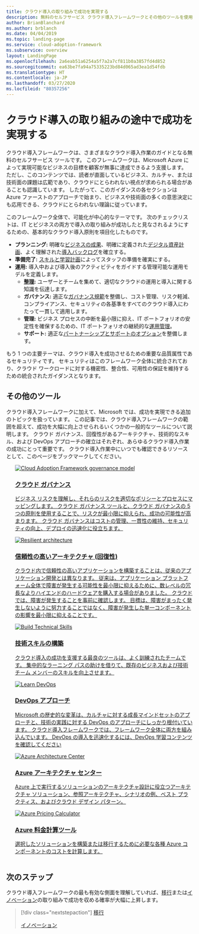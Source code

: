 ```yaml
---
title: クラウド導入の取り組みで成功を実現する
description: 無料のセルフサービス クラウド導入フレームワークとその他のツールを使用して、お客様の成功を実現するクラウド導入の意思決定に役立てることができます。
author: BrianBlanchard
ms.author: brblanch
ms.date: 04/04/2019
ms.topic: landing-page
ms.service: cloud-adoption-framework
ms.subservice: overview
layout: LandingPage
ms.openlocfilehash: 2a6eab51a6254a5f7a2a7cf811b0a3857fd4d852
ms.sourcegitcommit: ea63be7fa94a75335223bd84d065ad3ea1d54fdb
ms.translationtype: HT
ms.contentlocale: ja-JP
ms.lasthandoff: 03/27/2020
ms.locfileid: "80357256"
---
```

# <a name="enable-success-during-a-cloud-adoption-journey"></a>クラウド導入の取り組みの途中で成功を実現する

クラウド導入フレームワークは、さまざまなクラウド導入作業のガイドとなる無料のセルフサービス ツールです。 このフレームワークは、Microsoft Azure によって実現可能なビジネスの目標を顧客が無事に達成できるよう支援します。 ただし、このコンテンツでは、読者が直面しているビジネス、カルチャ、または技術面の課題は広範であり、クラウドにとらわれない視点が求められる場合があることも認識しています。 したがって、このガイダンスの各セクションは Azure ファーストのアプローチで始まり、ビジネスや技術面の多くの意思決定にも応用できる、クラウドにとらわれない理論に従っています。

このフレームワーク全体で、可能化が中心的なテーマです。 次のチェックリストは、IT とビジネスの両方で導入の取り組みが成功したと見なされるようにするための、基本的なクラウド導入原則を項目化したものです。

- **プランニング:** 明確な[ビジネスの成果](../strategy/business-outcomes/index.md)、明確に定義された[デジタル資産計画](../digital-estate/index.md)、よく理解された[導入バックログ](../migrate/migration-considerations/prerequisites/migration-backlog-review.md)を確立する。
- **準備完了:** [スキルと学習計画](../ready/suggested-skills.md)によってスタッフの準備を確実にする。
- **運用:** 導入中および導入後のアクティビティをガイドする管理可能な運用モデルを定義します。
  - **[整理](../organize/index.md):** ユーザーとチームを集めて、適切なクラウドの運用と導入に関する知識を伝達します。
  - **ガバナンス:** 適正な[ガバナンス規範](../govern/index.md)を整備し、コスト管理、リスク軽減、コンプライアンス、セキュリティの各基準をすべてのクラウド導入にわたって一貫して適用します。
  - **管理:** ビジネス プロセスの中断を最小限に抑え、IT ポートフォリオの安定性を確保するための、IT ポートフォリオの継続的な[運用管理](../manage/index.md)。
  - **サポート:** 適正な[パートナーシップとサポートのオプション](../migrate/migration-considerations/assess/partnership-options.md)を整備します。

もう 1 つの主要テーマは、クラウド導入を成功させるための重要な品質属性であるセキュリティです。 セキュリティはこのフレームワーク全体に統合されており、クラウド ワークロードに対する機密性、整合性、可用性の保証を維持するための統合されたガイダンスとなります。

## <a name="additional-tools"></a>その他のツール

クラウド導入フレームワークに加えて、Microsoft では、成功を実現できる追加のトピックを扱っています。 この記事では、クラウド導入フレームワークの範囲を超えて、成功を大幅に向上させられるいくつかの一般的なツールについて説明します。 クラウド ガバナンス、回復性があるアーキテクチャ、技術的なスキル、および DevOps アプローチの確立はそれぞれ、あらゆるクラウド導入作業の成功にとって重要です。 クラウド導入作業中にいつでも確認できるリソースとして、このページをブックマークしてください。

<!-- markdownlint-disable MD033 -->

<ul class="panelContent cardsH">
<li style="display: flex; flex-direction: column;">
    <a href="../govern/guides/index.md" style="display: flex; flex-direction: column; flex: 1 0 auto;">
        <div class="cardSize" style="flex: 1 0 auto; display: flex;">
            <div class="cardPadding" style="display: flex;">
                <div class="card">
                    <div class="cardImageOuter">
                        <div class="cardImage bgdAccent1">
                            <img alt="Cloud Adoption Framework governance model" src="../_images/operational-transformation-govern-highres.png" data-linktype="external" />
                        </div>
                    </div>
                    <div class="cardText">
                        <h3>クラウド ガバナンス</h3>
                        <p>ビジネス リスクを理解し、それらのリスクを適切なポリシーとプロセスにマッピングします。 クラウド ガバナンス ツールと、クラウド ガバナンスの 5 つの原則を使用することで、リスクが最小限に抑えられ、成功の可能性が高まります。 クラウド ガバナンスはコストの管理、一貫性の維持、セキュリティの向上、デプロイの迅速化に役立ちます。</p>
                    </div>
                </div>
            </div>
        </div>
    </a>
</li>
<li style="display: flex; flex-direction: column;">
    <a href="https://docs.microsoft.com/azure/architecture/framework/resiliency/overview" style="display: flex; flex-direction: column; flex: 1 0 auto;">
        <div class="cardSize" style="flex: 1 0 auto; display: flex;">
            <div class="cardPadding" style="display: flex;">
                <div class="card">
                    <div class="cardImageOuter">
                        <div class="cardImage bgdAccent1">
                            <img alt="Resilient architecture" src="https://docs.microsoft.com/azure/architecture/resiliency/images/redundancy.svg" data-linktype="external" />
                        </div>
                    </div>
                    <div class="cardText">
                        <h3>信頼性の高いアーキテクチャ (回復性)</h3>
                        <p>クラウド内で信頼性の高いアプリケーションを構築することは、従来のアプリケーション開発とは異なります。 従来は、アプリケーション プラットフォーム全体で障害が発生する可能性を最小限に抑えるために、数レベルの冗長なよりハイエンドのハードウェアを購入する場合がありました。 クラウドでは、障害が発生することを事前に確認します。 目標は、障害がまったく発生しないように努力することではなく、障害が発生した単一コンポーネントの影響を最小限に抑えることです。</p>
                    </div>
                </div>
            </div>
        </div>
    </a>
</li>
<li style="display: flex; flex-direction: column;">
    <a href="../ready/suggested-skills.md" style="display: flex; flex-direction: column; flex: 1 0 auto;">
        <div class="cardSize" style="flex: 1 0 auto; display: flex;">
            <div class="cardPadding" style="display: flex;">
                <div class="card">
                    <div class="cardImageOuter">
                        <div class="cardImage bgdAccent1">
                            <img alt="Build Technical Skills" src="https://docs.microsoft.com/media/learn/Product/Learn/learningpath_graphic.svg" data-linktype="external" />
                        </div>
                    </div>
                    <div class="cardText">
                        <h3>技術スキルの構築</h3>
                        <p>クラウド導入の成功を支援する最良のツールは、よく訓練されたチームです。 集中的なラーニング パスの助けを借りて、既存のビジネスおよび技術チーム メンバーのスキルを向上させます。</p>
                    </div>
                </div>
            </div>
        </div>
    </a>
</li>
<li style="display: flex; flex-direction: column;">
    <a href="https://docs.microsoft.com/azure/devops/learn/" style="display: flex; flex-direction: column; flex: 1 0 auto;">
        <div class="cardSize" style="flex: 1 0 auto; display: flex;">
            <div class="cardPadding" style="display: flex;">
                <div class="card">
                    <div class="cardImageOuter">
                        <div class="cardImage bgdAccent1">
                            <img alt="Learn DevOps" src="https://docs.microsoft.com/azure/devops/learn/_img/learn-devops.svg" data-linktype="external" />
                        </div>
                    </div>
                    <div class="cardText">
                        <h3>DevOps アプローチ</h3>
                        <p>Microsoft の歴史的な変革は、カルチャに対する成長マインドセットのアプローチと、技術の実践に対する DevOps のアプローチにしっかり根付いています。 クラウド導入フレームワークでは、フレームワーク全体に両方を組み込んでいます。 DevOps の導入を迅速化するには、DevOps 学習コンテンツを確認してください</p>
                    </div>
                </div>
            </div>
        </div>
    </a>
</li>
<li style="display: flex; flex-direction: column;">
    <a href="https://docs.microsoft.com/azure/architecture/" style="display: flex; flex-direction: column; flex: 1 0 auto;">
        <div class="cardSize" style="flex: 1 0 auto; display: flex;">
            <div class="cardPadding" style="display: flex;">
                <div class="card">
                    <div class="cardImageOuter">
                        <div class="cardImage bgdAccent1">
                            <img alt="Azure Architecture Center" src="https://docs.microsoft.com/azure/architecture/example-scenario/data/media/architecture-data-warehouse.png" data-linktype="external" />
                        </div>
                    </div>
                    <div class="cardText">
                        <h3>Azure アーキテクチャ センター</h3>
                        <p>Azure 上で実行するソリューションのアーキテクチャ設計に役立つアーキテクチャ ソリューション、参照アーキテクチャ、シナリオの例、ベスト プラクティス、およびクラウド デザイン パターン。</p>
                    </div>
                </div>
            </div>
        </div>
    </a>
</li>
<li style="display: flex; flex-direction: column;">
    <a href="https://azure.microsoft.com/pricing/calculator" style="display: flex; flex-direction: column; flex: 1 0 auto;">
        <div class="cardSize" style="flex: 1 0 auto; display: flex;">
            <div class="cardPadding" style="display: flex;">
                <div class="card">
                    <div class="cardImageOuter">
                        <div class="cardImage bgdAccent1">
                            <img alt="Azure Pricing Calculator" src="../_images/calculator-preview.png" data-linktype="external" />
                        </div>
                    </div>
                    <div class="cardText">
                        <h3>Azure 料金計算ツール</h3>
                        <p>選択したソリューションを構築または移行するために必要な各種 Azure コンポーネントのコストを計算します。</p>
                    </div>
                </div>
            </div>
        </div>
    </a>
</li>
</ul>

<!-- markdownlint-enable MD033 -->

## <a name="next-steps"></a>次のステップ

クラウド導入フレームワークの最も有効な側面を理解していれば、[移行](./migrate.md)または[イノベーション](./innovate.md)の取り組みで成功を収める確率が大幅に上昇します。

> [!div class="nextstepaction"]
> [移行](./migrate.md)
>
> [イノベーション](./innovate.md)

<!-- test:ignoreNextStep -->
